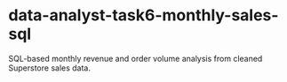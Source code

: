 # data-analyst-task6-monthly-sales-sql
SQL-based monthly revenue and order volume analysis from cleaned Superstore sales data.
